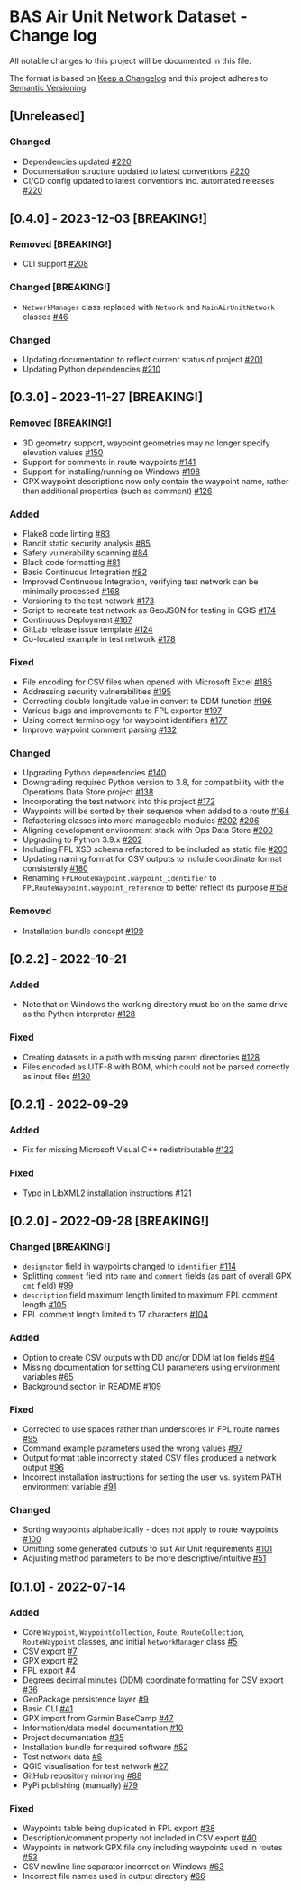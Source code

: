 # BAS Air Unit Network Dataset - Change log

All notable changes to this project will be documented in this file.

The format is based on [Keep a Changelog](http://keepachangelog.com/en/1.0.0/)
and this project adheres to [Semantic Versioning](http://semver.org/spec/v2.0.0.html).

## [Unreleased]

### Changed

* Dependencies updated
  [#220](https://gitlab.data.bas.ac.uk/MAGIC/air-unit-network-dataset/-/issues/220)
* Documentation structure updated to latest conventions
  [#220](https://gitlab.data.bas.ac.uk/MAGIC/air-unit-network-dataset/-/issues/220)
* CI/CD config updated to latest conventions inc. automated releases
  [#220](https://gitlab.data.bas.ac.uk/MAGIC/air-unit-network-dataset/-/issues/220)

## [0.4.0] - 2023-12-03 [BREAKING!]

### Removed [BREAKING!]

* CLI support
  [#208](https://gitlab.data.bas.ac.uk/MAGIC/air-unit-network-dataset/-/issues/208)

### Changed [BREAKING!]

* `NetworkManager` class replaced with `Network` and `MainAirUnitNetwork` classes
  [#46](https://gitlab.data.bas.ac.uk/MAGIC/air-unit-network-dataset/-/issues/46)

### Changed

* Updating documentation to reflect current status of project
  [#201](https://gitlab.data.bas.ac.uk/MAGIC/air-unit-network-dataset/-/issues/201)
* Updating Python dependencies
  [#210](https://gitlab.data.bas.ac.uk/MAGIC/air-unit-network-dataset/-/issues/210)

## [0.3.0] - 2023-11-27 [BREAKING!]

### Removed [BREAKING!]

* 3D geometry support, waypoint geometries may no longer specify elevation values
  [#150](https://gitlab.data.bas.ac.uk/MAGIC/air-unit-network-dataset/-/issues/150)
* Support for comments in route waypoints
  [#141](https://gitlab.data.bas.ac.uk/MAGIC/air-unit-network-dataset/-/issues/141)
* Support for installing/running on Windows
  [#198](https://gitlab.data.bas.ac.uk/MAGIC/air-unit-network-dataset/-/issues/198)
* GPX waypoint descriptions now only contain the waypoint name, rather than additional properties (such as comment)
  [#126](https://gitlab.data.bas.ac.uk/MAGIC/air-unit-network-dataset/-/issues/126)

### Added

* Flake8 code linting
  [#83](https://gitlab.data.bas.ac.uk/MAGIC/air-unit-network-dataset/-/issues/83)
* Bandit static security analysis
  [#85](https://gitlab.data.bas.ac.uk/MAGIC/air-unit-network-dataset/-/issues/85)
* Safety vulnerability scanning
  [#84](https://gitlab.data.bas.ac.uk/MAGIC/air-unit-network-dataset/-/issues/84)
* Black code formatting
  [#81](https://gitlab.data.bas.ac.uk/MAGIC/air-unit-network-dataset/-/issues/81)
* Basic Continuous Integration
  [#82](https://gitlab.data.bas.ac.uk/MAGIC/air-unit-network-dataset/-/issues/82)
* Improved Continuous Integration, verifying test network can be minimally processed
  [#168](https://gitlab.data.bas.ac.uk/MAGIC/air-unit-network-dataset/-/issues/168)
* Versioning to the test network
  [#173](https://gitlab.data.bas.ac.uk/MAGIC/air-unit-network-dataset/-/issues/173)
* Script to recreate test network as GeoJSON for testing in QGIS
  [#174](https://gitlab.data.bas.ac.uk/MAGIC/air-unit-network-dataset/-/issues/174)
* Continuous Deployment
  [#167](https://gitlab.data.bas.ac.uk/MAGIC/air-unit-network-dataset/-/issues/167)
* GitLab release issue template
  [#124](https://gitlab.data.bas.ac.uk/MAGIC/air-unit-network-dataset/-/issues/124)
* Co-located example in test network
  [#178](https://gitlab.data.bas.ac.uk/MAGIC/air-unit-network-dataset/-/issues/178)

### Fixed

* File encoding for CSV files when opened with Microsoft Excel
  [#185](https://gitlab.data.bas.ac.uk/MAGIC/air-unit-network-dataset/-/issues/185)
* Addressing security vulnerabilities
  [#195](https://gitlab.data.bas.ac.uk/MAGIC/air-unit-network-dataset/-/issues/195)
* Correcting double longitude value in convert to DDM function
  [#196](https://gitlab.data.bas.ac.uk/MAGIC/air-unit-network-dataset/-/issues/196)
* Various bugs and improvements to FPL exporter
  [#197](https://gitlab.data.bas.ac.uk/MAGIC/air-unit-network-dataset/-/issues/197)
* Using correct terminology for waypoint identifiers
  [#177](https://gitlab.data.bas.ac.uk/MAGIC/air-unit-network-dataset/-/issues/177)
* Improve waypoint comment parsing
  [#132](https://gitlab.data.bas.ac.uk/MAGIC/air-unit-network-dataset/-/issues/132)

### Changed

* Upgrading Python dependencies
  [#140](https://gitlab.data.bas.ac.uk/MAGIC/air-unit-network-dataset/-/issues/140)
* Downgrading required Python version to 3.8, for compatibility with the Operations Data Store project
  [#138](https://gitlab.data.bas.ac.uk/MAGIC/air-unit-network-dataset/-/issues/138)
* Incorporating the test network into this project
  [#172](https://gitlab.data.bas.ac.uk/MAGIC/air-unit-network-dataset/-/issues/172)
* Waypoints will be sorted by their sequence when added to a route
  [#164](https://gitlab.data.bas.ac.uk/MAGIC/air-unit-network-dataset/-/issues/164)
* Refactoring classes into more manageable modules
  [#202](https://gitlab.data.bas.ac.uk/MAGIC/air-unit-network-dataset/-/issues/202)
  [#206](https://gitlab.data.bas.ac.uk/MAGIC/air-unit-network-dataset/-/issues/206)
* Aligning development environment stack with Ops Data Store
  [#200](https://gitlab.data.bas.ac.uk/MAGIC/air-unit-network-dataset/-/issues/200)
* Upgrading to Python 3.9.x
  [#202](https://gitlab.data.bas.ac.uk/MAGIC/air-unit-network-dataset/-/issues/202)
* Including FPL XSD schema refactored to be included as static file
  [#203](https://gitlab.data.bas.ac.uk/MAGIC/air-unit-network-dataset/-/issues/203)
* Updating naming format for CSV outputs to include coordinate format consistently
  [#180](https://gitlab.data.bas.ac.uk/MAGIC/air-unit-network-dataset/-/issues/180)
* Renaming `FPLRouteWaypoint.waypoint_identifier` to `FPLRouteWaypoint.waypoint_reference` to better reflect its purpose
  [#158](https://gitlab.data.bas.ac.uk/MAGIC/air-unit-network-dataset/-/issues/158)

### Removed

* Installation bundle concept
  [#199](https://gitlab.data.bas.ac.uk/MAGIC/air-unit-network-dataset/-/issues/199)

## [0.2.2] - 2022-10-21

### Added

* Note that on Windows the working directory must be on the same drive as the Python interpreter
  [#128](https://gitlab.data.bas.ac.uk/MAGIC/air-unit-network-dataset/-/issues/128)

### Fixed

* Creating datasets in a path with missing parent directories
  [#128](https://gitlab.data.bas.ac.uk/MAGIC/air-unit-network-dataset/-/issues/128)
* Files encoded as UTF-8 with BOM, which could not be parsed correctly as input files
  [#130](https://gitlab.data.bas.ac.uk/MAGIC/air-unit-network-dataset/-/issues/130)

## [0.2.1] - 2022-09-29

### Added

* Fix for missing Microsoft Visual C++ redistributable
  [#122](https://gitlab.data.bas.ac.uk/MAGIC/air-unit-network-dataset/-/issues/122)

### Fixed

* Typo in LibXML2 installation instructions
  [#121](https://gitlab.data.bas.ac.uk/MAGIC/air-unit-network-dataset/-/issues/121)

## [0.2.0] - 2022-09-28 [BREAKING!]

### Changed [BREAKING!]

* `designator` field in waypoints changed to `identifier`
  [#114](https://gitlab.data.bas.ac.uk/MAGIC/air-unit-network-dataset/-/issues/114)
* Splitting `comment` field into `name` and `comment` fields (as part of overall GPX `cmt` field)
  [#99](https://gitlab.data.bas.ac.uk/MAGIC/air-unit-network-dataset/-/issues/99)
* `description` field maximum length limited to maximum FPL comment length
  [#105](https://gitlab.data.bas.ac.uk/MAGIC/air-unit-network-dataset/-/issues/105)
* FPL comment length limited to 17 characters
  [#104](https://gitlab.data.bas.ac.uk/MAGIC/air-unit-network-dataset/-/issues/104)

### Added

* Option to create CSV outputs with DD and/or DDM lat lon fields
  [#94](https://gitlab.data.bas.ac.uk/MAGIC/air-unit-network-dataset/-/issues/94)
* Missing documentation for setting CLI parameters using environment variables
  [#65](https://gitlab.data.bas.ac.uk/MAGIC/air-unit-network-dataset/-/issues/65)
* Background section in README
  [#109](https://gitlab.data.bas.ac.uk/MAGIC/air-unit-network-dataset/-/issues/109)

### Fixed

* Corrected to use spaces rather than underscores in FPL route names
  [#95](https://gitlab.data.bas.ac.uk/MAGIC/air-unit-network-dataset/-/issues/95)
* Command example parameters used the wrong values
  [#97](https://gitlab.data.bas.ac.uk/MAGIC/air-unit-network-dataset/-/issues/97)
* Output format table incorrectly stated CSV files produced a network output
  [#96](https://gitlab.data.bas.ac.uk/MAGIC/air-unit-network-dataset/-/issues/96)
* Incorrect installation instructions for setting the user vs. system PATH environment variable
  [#91](https://gitlab.data.bas.ac.uk/MAGIC/air-unit-network-dataset/-/issues/91)

### Changed

* Sorting waypoints alphabetically - does not apply to route waypoints
  [#100](https://gitlab.data.bas.ac.uk/MAGIC/air-unit-network-dataset/-/issues/100)
* Omitting some generated outputs to suit Air Unit requirements
  [#101](https://gitlab.data.bas.ac.uk/MAGIC/air-unit-network-dataset/-/issues/101)
* Adjusting method parameters to be more descriptive/intuitive
  [#51](https://gitlab.data.bas.ac.uk/MAGIC/air-unit-network-dataset/-/issues/51)

## [0.1.0] - 2022-07-14

### Added

* Core `Waypoint`, `WaypointCollection`, `Route`, `RouteCollection`, `RouteWaypoint` classes, and initial 
  `NetworkManager` class
  [#5](https://gitlab.data.bas.ac.uk/MAGIC/air-unit-network-dataset/-/issues/5)
* CSV export
  [#7](https://gitlab.data.bas.ac.uk/MAGIC/air-unit-network-dataset/-/issues/7)
* GPX export
  [#2](https://gitlab.data.bas.ac.uk/MAGIC/air-unit-network-dataset/-/issues/2)
* FPL export
  [#4](https://gitlab.data.bas.ac.uk/MAGIC/air-unit-network-dataset/-/issues/4)
* Degrees decimal minutes (DDM) coordinate formatting for CSV export
  [#36](https://gitlab.data.bas.ac.uk/MAGIC/air-unit-network-dataset/-/issues/36)
* GeoPackage persistence layer
  [#9](https://gitlab.data.bas.ac.uk/MAGIC/air-unit-network-dataset/-/issues/9)
* Basic CLI
  [#41](https://gitlab.data.bas.ac.uk/MAGIC/air-unit-network-dataset/-/issues/41)
* GPX import from Garmin BaseCamp
  [#47](https://gitlab.data.bas.ac.uk/MAGIC/air-unit-network-dataset/-/issues/47)
* Information/data model documentation
  [#10](https://gitlab.data.bas.ac.uk/MAGIC/air-unit-network-dataset/-/issues/11)
* Project documentation
  [#35](https://gitlab.data.bas.ac.uk/MAGIC/air-unit-network-dataset/-/issues/35)
* Installation bundle for required software
  [#52](https://gitlab.data.bas.ac.uk/MAGIC/air-unit-network-dataset/-/issues/52)
* Test network data
  [#6](https://gitlab.data.bas.ac.uk/MAGIC/air-unit-network-dataset/-/issues/6)
* QGIS visualisation for test network
  [#27](https://gitlab.data.bas.ac.uk/MAGIC/air-unit-network-dataset/-/issues/27)
* GitHub repository mirroring
  [#88](https://gitlab.data.bas.ac.uk/MAGIC/air-unit-network-dataset/-/issues/88)
* PyPi publishing (manually)
  [#79](https://gitlab.data.bas.ac.uk/MAGIC/air-unit-network-dataset/-/issues/79)

### Fixed

* Waypoints table being duplicated in FPL export
  [#38](https://gitlab.data.bas.ac.uk/MAGIC/air-unit-network-dataset/-/issues/38)
* Description/comment property not included in CSV export
  [#40](https://gitlab.data.bas.ac.uk/MAGIC/air-unit-network-dataset/-/issues/40)
* Waypoints in network GPX file ony including waypoints used in routes
  [#53](https://gitlab.data.bas.ac.uk/MAGIC/air-unit-network-dataset/-/issues/53)
* CSV newline line separator incorrect on Windows
  [#63](https://gitlab.data.bas.ac.uk/MAGIC/air-unit-network-dataset/-/issues/63)
* Incorrect file names used in output directory
  [#66](https://gitlab.data.bas.ac.uk/MAGIC/air-unit-network-dataset/-/issues/66)
